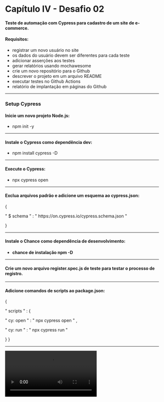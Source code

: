<h1>Capítulo IV - Desafio 02</h1>

<h4>Teste de automação com Cypress para cadastro de um site de e-commerce.</h4>

<h4>Requisitos:</h4>
<ul>
<li>registrar um novo usuário no site</li>
<li>os dados do usuário devem ser diferentes para cada teste</li>
<li>adicionar asserções aos testes</li>
<li>gerar relatórios usando mochawesome</li>
<li>crie um novo repositório para o Github</li>
<li>descrever o projeto em um arquivo README</li>
<li>executar testes no Github Actions</li>
<li>relatório de implantação em páginas do Github</li>
</ul>
<hr>

<h3>Setup Cypress</h3>
<h4>Inicie um novo projeto Node.js:</h4> 
  <ul>
	<li>
		npm init -y
	</li>
</ul>
<hr>

<h4>Instale o Cypress como dependência dev:</h4>
  <ul>
	<li>
		npm install cypress -D
	</li>
</ul>
<hr>

<h4>Execute o Cypress:</h4>
  <ul>
	<li>
		npx cypress open
	</li>
</ul>
<hr>

<h4>Exclua arquivos padrão e adicione um esquema ao cypress.json:</h4>

   {
   <p>" $ schema " : " https://on.cypress.io/cypress.schema.json "</p>
   }
<hr>

<h4>Instale o Chance como dependência de desenvolvimento:<h4>
  <ul>
	<li>
		chance de instalação npm -D
	</li>
</ul>
<hr>

<h4>Crie um novo arquivo register.spec.js de teste para testar o processo de registro.</h4>
<hr>

<h4>Adicione comandos de scripts ao package.json:</h4>

   {
 <p> " scripts " : {</p>
     <p>" cy: open " : " npx cypress open " ,</p>
     <p>" cy: run " : " npx cypress run "</p>
   }
   }
<hr>
  
<video src="Gif.mp4"></video>

